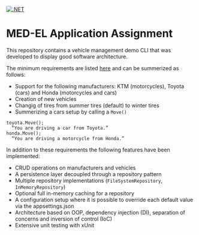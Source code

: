 [![.NET](https://github.com/everharder/med-el-vehicles/actions/workflows/dotnet.yml/badge.svg)](https://github.com/everharder/med-el-vehicles/actions/workflows/dotnet.yml)



# MED-EL Application Assignment 

This repository contains a vehicle management demo CLI that was developed to display good software architecture.

The minimum requirements are listed [here](assignment.pdf) and can be summerized as follows:

- Support for the following manufacturers:  KTM (motorcycles), Toyota (cars) and Honda (motorcycles and cars)
- Creation of new vehicles
- Changig of tires from summer tires (default) to winter tires
- Summerizing a cars setup by calling a `Move()` 

```
toyota.Move(); 
  “You are driving a car from Toyota.” 
honda.Move(); 
  “You are driving a motorcycle from Honda.” 
```

In addition to these requirements the following features have been implemented:

- CRUD operations on manufacturers and vehicles
- A persistence layer decoupled through a repository pattern
- Multiple repository implementations (`FileSystemRepository`, `InMemoryRepository`)
- Optional full in-memory caching for a repository
- A configuration setup where it is possible to override each default value via the appsettings.json
- Architecture based on OOP, dependency injection (DI), separation of concerns and inversion of control (IoC)
- Extensive unit testing with xUnit
